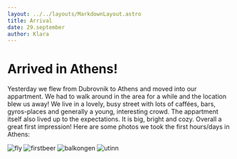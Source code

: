 ```yaml
---
layout: ../../layouts/MarkdownLayout.astro
title: Arrival
date: 29.september
author: Klara
---
```


# Arrived in Athens!

Yesterday we flew from Dubrovnik to Athens and moved into our appartment. We had to walk around in the area for a while and the location blew us away! We live in a lovely, busy street with lots of caffées, bars, gyros-places and generally a young, interesting crowd. The appartment itself also lived up to the expectations. It is big, bright and cozy. Overall a great first impression! Here are some photos we took the first hours/days in Athens:

![fly](./images/fly_1280.webp)
![firstbeer](./images/firstbeer_1280.webp)
![balkongen](./images/balkongen_1280.webp)
![utinn](./images/utinn_1280.webp)
